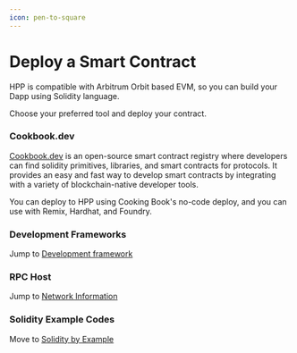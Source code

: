 ```yaml
---
icon: pen-to-square
---
```


# Deploy a Smart Contract

HPP is compatible with Arbitrum Orbit based EVM, so you can build your Dapp using Solidity language.

Choose your preferred tool and deploy your contract.

### Cookbook.dev

[Cookbook.dev](https://www.cookbook.dev/) is an open-source smart contract registry where developers can find solidity primitives, libraries, and smart contracts for protocols. It provides an easy and fast way to develop smart contracts by integrating with a variety of blockchain-native developer tools.

You can deploy to HPP using Cooking Book's no-code deploy, and you can use with Remix, Hardhat, and Foundry.

### Development Frameworks

Jump to [Development framework](deploy-a-smart-contract.md#development-frameworks)

### RPC Host

Jump to [Network Information](../getting-started/network-information.md)

### Solidity Example Codes

Move to [Solidity by Example](https://solidity-by-example.org/)

